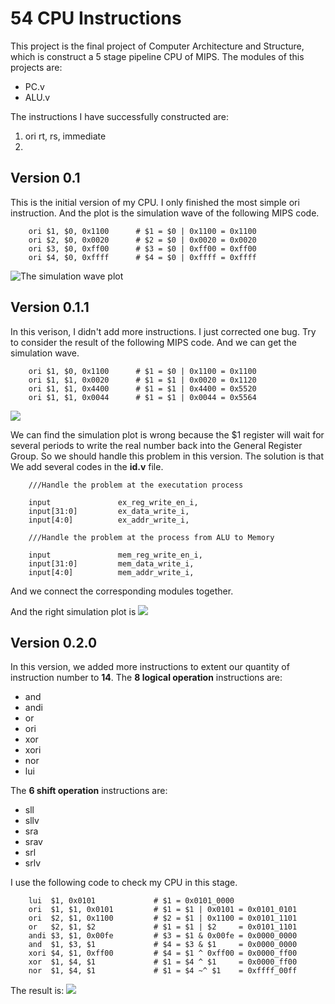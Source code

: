 # 54 CPU Instructions

This project is the final project of Computer Architecture and Structure, which is construct a 5 stage pipeline CPU of MIPS. The modules of this projects are:
* PC.v
* ALU.v


The instructions I have successfully constructed are:
1. ori rt, rs, immediate 
2. 


## Version 0.1
This is the initial version of my CPU. I only finished the most simple ori instruction. And the plot is the simulation wave of the following MIPS code.

```
	ori $1, $0, 0x1100		# $1 = $0 | 0x1100 = 0x1100
	ori $2, $0, 0x0020		# $2 = $0 | 0x0020 = 0x0020
	ori $3, $0, 0xff00		# $3 = $0 | 0xff00 = 0xff00
	ori $4, $0, 0xffff		# $4 = $0 | 0xffff = 0xffff
```
![The simulation wave plot](http://i.imgur.com/Av5Cyab.png)

## Version 0.1.1
In this verison, I didn't add more instructions. I just corrected one bug. Try to consider the result of the following MIPS code. And we can get the simulation wave.

```
	ori $1, $0, 0x1100		# $1 = $0 | 0x1100 = 0x1100
	ori $1, $1, 0x0020		# $1 = $1 | 0x0020 = 0x1120
	ori $1, $1, 0x4400		# $1 = $1 | 0x4400 = 0x5520
	ori $1, $1, 0x0044		# $1 = $1 | 0x0044 = 0x5564
```

![](http://i.imgur.com/i3AbRoQ.png)

We can find the simulation plot is wrong because the $1 register will wait for several periods to write the real number back into the General Register Group. So we should handle this problem in this version. The solution is that We add several codes in the **id.v** file.

```
	///Handle the problem at the executation process

    input               ex_reg_write_en_i,
    input[31:0]         ex_data_write_i,
    input[4:0]          ex_addr_write_i,
    
	///Handle the problem at the process from ALU to Memory

    input               mem_reg_write_en_i,
    input[31:0]         mem_data_write_i,
    input[4:0]          mem_addr_write_i,
```

And we connect the corresponding modules together.

And the right simulation plot is 
![](http://i.imgur.com/l7Y1KKn.png)

## Version 0.2.0
In this version, we added more instructions to extent our quantity of instruction number to **14**. The **8 logical operation** instructions are:
* and
* andi
* or
* ori
* xor
* xori
* nor
* lui


The **6 shift operation** instructions are:
- sll
- sllv
- sra
- srav
- srl
- srlv

I use the following code to check my CPU in this stage.

```
	lui  $1, 0x0101				# $1 = 0x0101_0000
	ori  $1, $1, 0x0101			# $1 = $1 | 0x0101 = 0x0101_0101
	ori  $2, $1, 0x1100			# $2 = $1 | 0x1100 = 0x0101_1101
	or   $2, $1, $2				# $1 = $1 | $2     = 0x0101_1101
	andi $3, $1, 0x00fe			# $3 = $1 & 0x00fe = 0x0000_0000
	and  $1, $3, $1				# $4 = $3 & $1 	   = 0x0000_0000
	xori $4, $1, 0xff00			# $4 = $1 ^ 0xff00 = 0x0000_ff00
	xor  $1, $4, $1				# $1 = $4 ^ $1	   = 0x0000_ff00
	nor  $1, $4, $1				# $1 = $4 ~^ $1	   = 0xffff_00ff
```

The result is:
![](http://i.imgur.com/Rj0hpYR.png)



